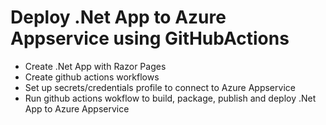 # Deploy .Net App to Azure Appservice using GitHubActions
- Create .Net App with Razor Pages
- Create github actions workflows
- Set up secrets/credentials profile to connect to Azure Appservice
- Run github actions wokflow to build, package, publish and deploy .Net App to Azure Appservice
